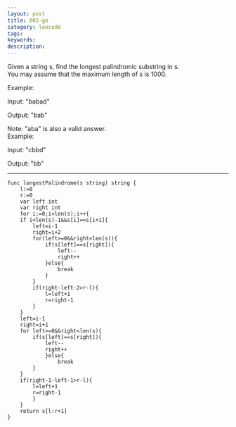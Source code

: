```yaml
---
layout: post
title: 005-go 
category: leecode
tags: 
keywords: 
description: 
---
```


Given a string s, find the longest palindromic substring in s.  
You may assume that the maximum length of s is 1000.

Example:

Input: "babad"

Output: "bab"

Note: "aba" is also a valid answer.  
Example:

Input: "cbbd"

Output: "bb"

----------

    func longestPalindrome(s string) string {
    	l:=0
    	r:=0
    	var left int
    	var right int
    	for i:=0;i<len(s);i++{
    	if i<len(s)-1&&s[i]==s[i+1]{
    		left=i-1
    		right=i+2
    		for(left>=0&&right<len(s)){
    			if(s[left]==s[right]){
    				left--
    				right++
    			}else{
    				break
    			}
    		}
    		if(right-left-2>r-l){
    			l=left+1
    			r=right-1
    		}
    	}
    	left=i-1
    	right=i+1
    	for left>=0&&right<len(s){
    		if(s[left]==s[right]){
    			left--
    			right++
    			}else{
    				break
    		}
    	}
    	if(right-1-left-1>r-l){
    		l=left+1
    		r=right-1
    		}
    	}
    	return s[l:r+1]
    }